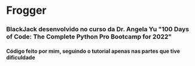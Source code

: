 # Frogger
### BlackJack desenvolvido no curso da Dr. Angela Yu "100 Days of Code: The Complete Python Pro Bootcamp for 2022"
#### Código feito por mim, seguindo o tutorial apenas nas partes que tive dificuldade
